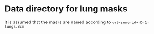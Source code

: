 # Data directory for lung masks #
It is assumed that the masks are named according to `vol<some-id>-D-1-lungs.dcm`
